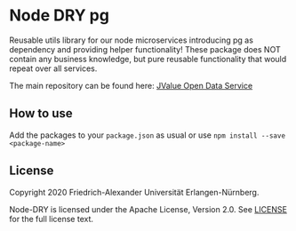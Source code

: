 # Node DRY pg

Reusable utils library for our node microservices introducing pg as dependency and providing helper functionality! 
These package does NOT contain any business knowledge, but pure reusable functionality that would repeat over all services.

The main repository can be found here: [JValue Open Data Service](https://github.com/jvalue/open-data-service)


## How to use

Add the packages to your `package.json` as usual or use `npm install --save <package-name>`


## License

Copyright 2020 Friedrich-Alexander Universität Erlangen-Nürnberg.

Node-DRY is licensed under the Apache License, Version 2.0. See [LICENSE](/LICENSE) for the full license text.